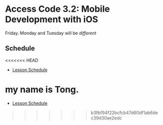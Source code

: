 # Access Code 3.2: Mobile Development with iOS

Friday. Monday and Tuesday will be *different*

## Schedule

<<<<<<< HEAD
- [Lesson Schedule](schedule.md)


my name is Tong.
=======
- [Lesson Schedule](/schedule.md)
>>>>>>> b3fbf94f22bcfcb47d60df1ab6dec39d30ae2edc
